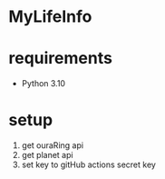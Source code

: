 # MyLifeInfo

# requirements
* Python 3.10

# setup
1. get ouraRing api
2. get planet api
3. set key to gitHub actions secret key